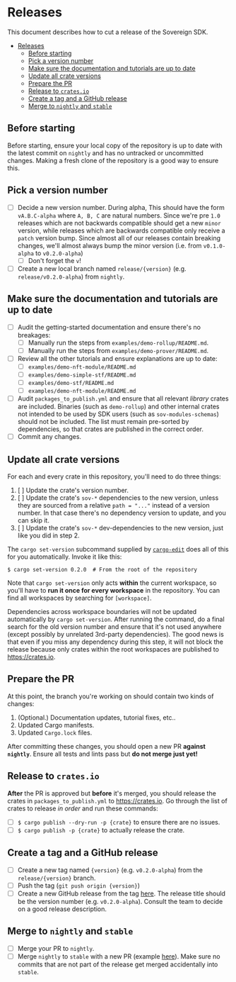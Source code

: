 # Releases

This document describes how to cut a release of the Sovereign SDK.

<!-- https://github.com/thlorenz/doctoc -->
<!-- doctoc Releases.md --github --notitle --maxlevel 2 -->
<!-- START doctoc generated TOC please keep comment here to allow auto update -->
<!-- DON'T EDIT THIS SECTION, INSTEAD RE-RUN doctoc TO UPDATE -->

- [Releases](#releases)
  - [Before starting](#before-starting)
  - [Pick a version number](#pick-a-version-number)
  - [Make sure the documentation and tutorials are up to date](#make-sure-the-documentation-and-tutorials-are-up-to-date)
  - [Update all crate versions](#update-all-crate-versions)
  - [Prepare the PR](#prepare-the-pr)
  - [Release to `crates.io`](#release-to-cratesio)
  - [Create a tag and a GitHub release](#create-a-tag-and-a-github-release)
  - [Merge to `nightly` and `stable`](#merge-to-nightly-and-stable)

<!-- END doctoc generated TOC please keep comment here to allow auto update -->

## Before starting

Before starting, ensure your local copy of the repository is up to date with the latest commit on `nightly` and has no untracked or uncommitted changes. Making a fresh clone of the repository is a good way to ensure this.

## Pick a version number

- [ ] Decide a new version number. During alpha, This should have the form `vA.B.C-alpha` where `A, B, C` are natural numbers. Since we're pre `1.0` releases which are not backwards compatible should
      get a new `minor` version, while releases which are backwards compatible only receive a `patch` version bump. Since almost all of our releases contain breaking changes, we'll almost always bump the minor version (i.e. from `v0.1.0-alpha` to `v0.2.0-alpha`)
  - [ ] Don't forget the `v`!
- [ ] Create a new local branch named `release/{version}` (e.g. `release/v0.2.0-alpha`) from `nightly`.

## Make sure the documentation and tutorials are up to date
- [ ] Audit the getting-started documentation and ensure there's no breakages:
  - [ ] Manually run the steps from `examples/demo-rollup/README.md`.
  - [ ] Manually run the steps from `examples/demo-prover/README.md`.
- [ ] Review all the other tutorials and ensure explanations are up to date:
  - [ ] `examples/demo-nft-module/README.md`
  - [ ] `examples/demo-simple-stf/README.md`
  - [ ] `examples/demo-stf/README.md`
  - [ ] `examples/demo-nft-module/README.md`
- [ ] Audit `packages_to_publish.yml` and ensure that all relevant _library_ crates are included. Binaries (such as `demo-rollup`) and other internal crates not intended to be used by SDK users (such as `sov-modules-schemas`) should not be included. The list must remain pre-sorted by dependencies, so that crates are published in the correct order.
- [ ] Commit any changes.

## Update all crate versions

For each and every crate in this repository, you'll need to do three things:

1. [ ] Update the crate's version number.
2. [ ] Update the crate's `sov-*` dependencies to the new version, unless they are sourced from a relative `path = "..."` instead of a version number. In that case there's no dependency version to update, and you can skip it.
3. [ ] Update the crate's `sov-*` dev-dependencies to the new version, just like you did in step 2.

The `cargo set-version` subcommand supplied by [`cargo-edit`](https://github.com/killercup/cargo-edit) does all of this for you automatically. Invoke it like this:

```
$ cargo set-version 0.2.0  # From the root of the repository
```

Note that `cargo set-version` only acts **within** the current workspace, so you'll have to **run it once for every workspace** in the repository. You can find all workspaces by searching for `[workspace]`.

Dependencies across workspace boundaries will not be updated automatically by `cargo set-version`. After running the command, do a final search for the old version number and ensure that it's not used anywhere (except possibly by unrelated 3rd-party dependencies). The good news is that even if you miss any dependency during this step, it will not block the release because only crates within the root workspaces are published to <https://crates.io>.

## Prepare the PR

At this point, the branch you're working on should contain two kinds of changes:

1. (Optional.) Documentation updates, tutorial fixes, etc..
2. Updated Cargo manifests.
3. Updated `Cargo.lock` files.

After committing these changes, you should open a new PR **against `nightly`**. Ensure all tests and lints pass but **do not merge just yet!**

## Release to `crates.io`

**After** the PR is approved but **before** it's merged, you should release the crates in `packages_to_publish.yml` to <https://crates.io>. Go through the list of crates to release _in order_ and run these commands:

- [ ] `$ cargo publish --dry-run -p {crate}` to ensure there are no issues.
- [ ] `$ cargo publish -p {crate}` to actually release the crate.

## Create a tag and a GitHub release

- [ ] Create a new tag named `{version}` (e.g. `v0.2.0-alpha`) from the `release/{version}` branch.
- [ ] Push the tag (`git push origin {version}`)
- [ ] Create a new GitHub release from the tag [here](https://github.com/Sovereign-Labs/sovereign-sdk/releases/new). The release title should be the version number (e.g. `v0.2.0-alpha`). Consult the team to decide on a good release description.

## Merge to `nightly` and `stable`

- [ ] Merge your PR to `nightly`.
- [ ] Merge `nightly` to `stable` with a new PR (example [here](https://github.com/Sovereign-Labs/sovereign-sdk/pull/866#pullrequestreview-1627315759)). Make sure no commits that are not part of the release get merged accidentally into `stable`.
